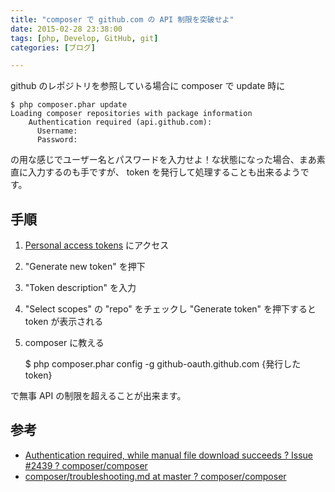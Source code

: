 ```yaml
---
title: "composer で github.com の API 制限を突破せよ"
date: 2015-02-28 23:38:00
tags: [php, Develop, GitHub, git]
categories: [ブログ]

---
```


github のレポジトリを参照している場合に composer で update 時に

    $ php composer.phar update
    Loading composer repositories with package information
        Authentication required (api.github.com):         
          Username: 
          Password: 
    

の用な感じでユーザー名とパスワードを入力せよ！な状態になった場合、まあ素直に入力するのも手ですが、 token を発行して処理することも出来るようです。

## 手順

  1. [Personal access tokens][1] にアクセス
  2. "Generate new token" を押下
  3. "Token description" を入力
  4. "Select scopes" の "repo" をチェックし "Generate token" を押下すると token が表示される
  5. composer に教える
    
        $ php composer.phar config -g github-oauth.github.com {発行したtoken}
        

 [1]: https://github.com/settings/tokens

で無事 API の制限を超えることが出来ます。

## 参考

  * [Authentication required, while manual file download succeeds ? Issue #2439 ? composer/composer][2]
  * [composer/troubleshooting.md at master ? composer/composer][3]

 [2]: https://github.com/composer/composer/issues/2439#issuecomment-33034375
 [3]: https://github.com/composer/composer/blob/master/doc/articles/troubleshooting.md#api-rate-limit-and-oauth-tokens

